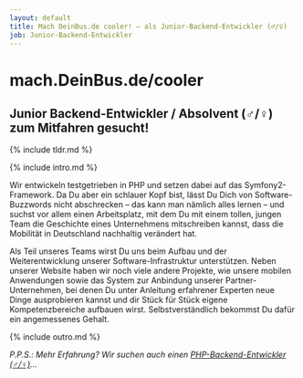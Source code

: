 ```yaml
---
layout: default
title: Mach DeinBus.de cooler! – als Junior-Backend-Entwickler (♂/♀)
job: Junior-Backend-Entwickler
---
```


# mach.DeinBus.de/cooler

## Junior Backend-Entwickler / Absolvent (♂/♀) zum Mitfahren gesucht!

{% include tldr.md %}

{% include intro.md %}

Wir entwickeln testgetrieben in PHP und setzen dabei auf das Symfony2-Framework. Da Du aber ein schlauer Kopf bist, lässt Du Dich von Software-Buzzwords nicht abschrecken – das kann man nämlich alles lernen – und suchst vor allem einen Arbeitsplatz, mit dem Du mit einem tollen, jungen Team die Geschichte eines Unternehmens mitschreiben kannst, dass die Mobilität in Deutschland nachhaltig verändert hat.

Als Teil unseres Teams wirst Du uns beim Aufbau und der Weiterentwicklung unserer Software-Infrastruktur unterstützen. Neben unserer Website haben wir noch viele andere Projekte, wie unsere mobilen Anwendungen sowie das System zur Anbindung unserer Partner-Unternehmen, bei denen Du unter Anleitung erfahrener Experten neue Dinge ausprobieren kannst und dir Stück für Stück eigene Kompetenzbereiche aufbauen wirst. Selbstverständlich bekommst Du dafür ein angemessenes Gehalt.

{% include outro.md %}

_P.P.S.: Mehr Erfahrung? Wir suchen auch einen [PHP-Backend-Entwickler (♂/♀)](/besser)…_
